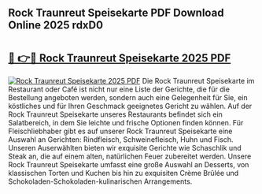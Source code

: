 ## Rock Traunreut Speisekarte PDF Download Online 2025 rdxD0

# <h2><a href="http://gc65b33.nevu.top/?p=Rock+Traunreut+Speisekarte">🔗 👉🔴 Rock Traunreut Speisekarte 2025 PDF</a></h2>

[![Rock Traunreut Speisekarte 2025 PDF](https://i.imgur.com/dBaPXMq.png)](http://gc65b33.nevu.top/?p=Rock+Traunreut+Speisekarte)
Die Rock Traunreut Speisekarte im Restaurant oder Café ist nicht nur eine Liste der Gerichte, die für die Bestellung angeboten werden, sondern auch eine Gelegenheit für Sie, ein köstliches und für Ihren Geschmack geeignetes Gericht zu wählen. Auf der Rock Traunreut Speisekarte unseres Restaurants befindet sich ein Salatbereich, in dem Sie leichte und frische Optionen finden können. Für Fleischliebhaber gibt es auf unserer Rock Traunreut Speisekarte eine Auswahl an Gerichten: Rindfleisch, Schweinefleisch, Huhn und Fisch. Unseren Auserwählten bieten wir exquisite Gerichte wie Schaschlik und Steak an, die auf einem alten, natürlichen Feuer zubereitet werden. Unsere Rock Traunreut Speisekarte umfasst eine große Auswahl an Desserts, von klassischen Torten und Kuchen bis hin zu exquisiten Crème Brûlée und Schokoladen-Schokoladen-kulinarischen Arrangements.
